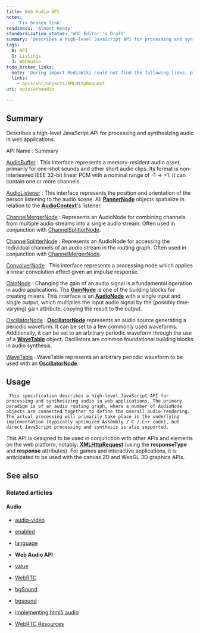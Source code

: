 ```yaml
---
title: Web Audio API
notes:
  - 'Fix broken link'
readiness: 'Almost Ready'
standardization_status: 'W3C Editor''s Draft'
summary: 'Describes a high-level JavaScript API for processing and synthesizing audio in web applications.'
tags:
  0: API
  1: Listings
  3: WebAudio
todo_broken_links:
  note: 'During import MediaWiki could not find the following links, please fix and adjust this list.'
  links:
    - apis/xhr/objects/XMLHttpRequest
uri: apis/webaudio

---
```

## Summary

Describes a high-level JavaScript API for processing and synthesizing audio in web applications.

API Name
:   Summary

[AudioBuffer](/apis/webaudio/AudioBuffer)
:   This interface represents a memory-resident audio asset, primarily for one-shot sounds and other short audio clips. Its format is non-interleaved IEEE 32-bit linear PCM with a nominal range of -1 -\> +1. It can contain one or more channels.

[AudioListener](/apis/webaudio/AudioListener)
:   This interface represents the position and orientation of the person listening to the audio scene. All [**PannerNode**](/apis/webaudio/PannerNode) objects spatialize in relation to the [**AudioContext**](/apis/webaudio/AudioContext)'s listener.

[ChannelMergerNode](/apis/webaudio/ChannelMergerNode)
:   Represents an AudioNode for combining channels from multiple audio streams into a single audio stream. Often used in conjunction with [ChannelSplitterNode](/apis/webaudio/ChannelSplitterNode).

[ChannelSplitterNode](/apis/webaudio/ChannelSplitterNode)
:   Represents an AudioNode for accessing the individual channels of an audio stream in the routing graph. Often used in conjunction with [ChannelMergerNode](/apis/webaudio/ChannelMergerNode).

[ConvolverNode](/apis/webaudio/ConvolverNode)
:   This interface represents a processing node which applies a linear convolution effect given an impulse response.

[GainNode](/apis/webaudio/GainNode)
:   Changing the gain of an audio signal is a fundamental operation in audio applications. The [**GainNode**](/apis/webaudio/GainNode) is one of the building blocks for creating mixers. This interface is an [**AudioNode**](/apis/webaudio/AudioNode) with a single input and single output, which multiplies the input audio signal by the (possibly time-varying) gain attribute, copying the result to the output.

[OscillatorNode](/apis/webaudio/OscillatorNode)
:   [**OscillatorNode**](/apis/webaudio/OscillatorNode) represents an audio source generating a periodic waveform. It can be set to a few commonly used waveforms. Additionally, it can be set to an arbitrary periodic waveform through the use of a [**WaveTable**](/apis/webaudio/WaveTable) object. Oscillators are common foundational building blocks in audio synthesis.

[WaveTable](/apis/webaudio/WaveTable)
:   WaveTable represents an arbitrary periodic waveform to be used with an [**OscillatorNode**](/apis/webaudio/OscillatorNode).

## Usage

     This specification describes a high-level JavaScript API for processing and synthesizing audio in web applications. The primary paradigm is of an audio routing graph, where a number of AudioNode objects are connected together to define the overall audio rendering. The actual processing will primarily take place in the underlying implementation (typically optimized Assembly / C / C++ code), but direct JavaScript processing and synthesis is also supported.

This API is designed to be used in conjunction with other APIs and elements on the web platform, notably: [**XMLHttpRequest**](/w/index.php?title=apis/xhr/objects/XMLHttpRequest&action=edit&redlink=1) (using the **responseType** and **response** attributes). For games and interactive applications, it is anticipated to be used with the canvas 2D and WebGL 3D graphics APIs.

## See also

### Related articles

#### Audio

-   [audio-video](/apis/audio-video)

-   [enabled](/apis/audio-video/AudioTrack/enabled)

-   [language](/apis/audio-video/AudioTrack/language)

-   **Web Audio API**

-   [value](/apis/webaudio/AudioParam/value)

-   [WebRTC](/concepts/Internet_and_Web/webrtc)

-   [bgSound](/html/elements/bgSound)

-   [bgsound](/html/elements/bgSound/ja)

-   [implementing html5 audio](/tutorials/implementing_html5_audio)

-   [WebRTC Resources](/tutorials/webrtc_resources)
